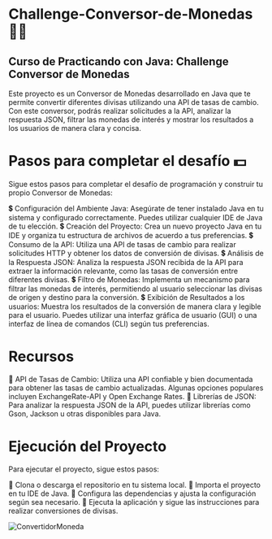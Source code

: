 # Challenge-Conversor-de-Monedas 👩‍💻
## Curso de Practicando con Java: Challenge Conversor de Monedas
Este proyecto es un Conversor de Monedas desarrollado en Java que te permite convertir diferentes divisas utilizando una API de tasas de cambio. 
Con este conversor, podrás realizar solicitudes a la API, analizar la respuesta JSON, filtrar las monedas de interés y mostrar los resultados a los usuarios de manera clara y concisa.

# Pasos para completar el desafío 💵
Sigue estos pasos para completar el desafío de programación y construir tu propio Conversor de Monedas:

💲 Configuración del Ambiente Java: Asegúrate de tener instalado Java en tu sistema y configurado correctamente. Puedes utilizar cualquier IDE de Java de tu elección.
💲 Creación del Proyecto: Crea un nuevo proyecto Java en tu IDE y organiza tu estructura de archivos de acuerdo a tus preferencias.
💲 Consumo de la API: Utiliza una API de tasas de cambio para realizar solicitudes HTTP y obtener los datos de conversión de divisas.
💲 Análisis de la Respuesta JSON: Analiza la respuesta JSON recibida de la API para extraer la información relevante, como las tasas de conversión entre diferentes divisas.
💲 Filtro de Monedas: Implementa un mecanismo para filtrar las monedas de interés, permitiendo al usuario seleccionar las divisas de origen y destino para la conversión.
💲 Exibición de Resultados a los usuarios: Muestra los resultados de la conversión de manera clara y legible para el usuario. Puedes utilizar una interfaz gráfica de usuario (GUI) o una interfaz de línea de comandos (CLI) según tus preferencias.

# Recursos
💱 API de Tasas de Cambio: Utiliza una API confiable y bien documentada para obtener las tasas de cambio actualizadas. Algunas opciones populares incluyen ExchangeRate-API y Open Exchange Rates.
💱 Librerías de JSON: Para analizar la respuesta JSON de la API, puedes utilizar librerías como Gson, Jackson u otras disponibles para Java.

# Ejecución del Proyecto
Para ejecutar el proyecto, sigue estos pasos:

📌 Clona o descarga el repositorio en tu sistema local.
📌 Importa el proyecto en tu IDE de Java.
📌 Configura las dependencias y ajusta la configuración según sea necesario.
📌 Ejecuta la aplicación y sigue las instrucciones para realizar conversiones de divisas.



  ![ConvertidorMoneda](https://raw.githubusercontent.com/username/repository_name/master/images/ConvertidorMoneda.png)

